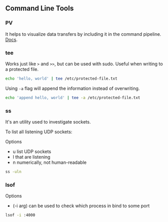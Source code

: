 ## Command Line Tools

### PV

It helps to visualize data transfers by including it in the command pipeline.
[Docs](https://www.ivarch.com/programs/pv.shtml).

### tee

Works just like `>` and `>>`, but can be used with sudo. Useful when writing to a protected file.
```sh
echo 'hello, world' | tee /etc/protected-file.txt
```

Using `-a` flag will append the information instead of overwriting.
```sh
echo 'append hello, world' | tee -a /etc/protected-file.txt
```

### ss

It's an utility used to investigate sockets.

To list all listening UDP sockets:

Options
- u list UDP sockets
- l that are listening
- n numerically, not human-readable
```sh
ss -uln
```

### lsof

Options

- (-i arg) can be used to check which process in bind to some port
```sh
lsof -i :4000
```
